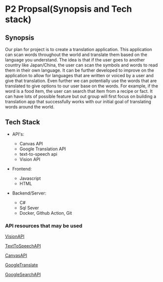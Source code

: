 # P2 Propsal(Synopsis and Tech stack)

## Synopsis

Our plan for project is to create a translation application. This application can scan words throughout the world and translate them based on the language you understand. The idea is that if the user goes to another country like Japan/China, the user can scan the symbols and words to read them in their own language. It can be further developed to improve on the application to allow for languages that are written or voiced by a user and give that translation. Even further we can potentially use the words that are translated to give options to our user base on the words. For example, if the word is a food item, the user can search that item from a recipe or fact. It can have lots of possible feature but out group will first focus on building a translation app that successfully works with our initial goal of translating words around the world.

## Tech Stack

- API's:
  - Canvas API
  - Google Translation API
  - text-to-speech api
  - Vision API

- Frontend:
  - Javascript
  - HTML

- Backend/Server:
  - C#
  - Sql Sever
  - Docker, Github Action, Git

### API resources that may be used

[VisionAPI](https://cloud.google.com/vision)

[TextToSpeechAPI](https://cloud.google.com/text-to-speech)

[CanvasAPI](https://developer.mozilla.org/en-US/docs/Web/API/Canvas_API)

[GoogleTranslate](https://www.blogofpi.com/using-google-translation-api-with-dotnet-core/)

[GoogleSearchAPI](https://developers.google.com/custom-search/v1/introduction)